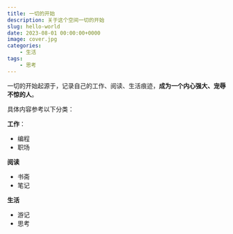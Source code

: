 ```yaml
---
title: 一切的开始
description: 关于这个空间一切的开始
slug: hello-world
date: 2023-08-01 00:00:00+0000
image: cover.jpg
categories:
    - 生活
tags:
    - 思考
---
```


一切的开始起源于，记录自己的工作、阅读、生活痕迹，**成为一个内心强大、宠辱不惊的人**。

具体内容参考以下分类：

**工作**：

- 编程
- 职场

**阅读**
- 书斋
- 笔记

**生活**
- 游记
- 思考